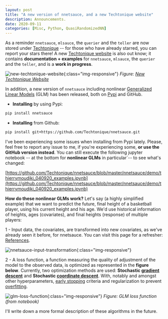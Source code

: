 ```yaml
---
layout: post
title: "A new version of nnetsauce, and a new Techtonique website"
description: Announcements.
date: 2020-09-11
categories: [Misc, Python, QuasiRandomizedNN]
---
```



As a reminder `nnetsauce`, `mlsauce`, the `querier` and the `teller` are now stored under [Techtonique](https://github.com/Techtonique) -- for those who have already starred, you can report your stars there! A new [Techtonique website](https://techtonique.github.io/) is also out know; it contains  **documentation + examples** for `nnetsauce`, `mlsauce`, the `querier` and the `teller`, and is a __work in progress__. 

![new-techtonique-website]({{base}}/images/2020-09-11/2020-09-11-image1.png){:class="img-responsive"}
_Figure: [New Techtonique Website](https://techtonique.github.io/)_


In addition, a new version of `nnetsauce`  including nonlinear [Generalized Linear Models](https://en.wikipedia.org/wiki/Generalized_linear_model) (GLM) has been released, both on [Pypi](https://pypi.org/project/nnetsauce/) and GitHub.  

- __Installing__ by using Pypi:

```bash
pip install nnetsauce
```


- __Installing__ from Github: 

```bash
pip install git+https://github.com/Techtonique/nnetsauce.git
```


I've been experiencing some issues when installing from Pypi lately. Please, feel free to report any issue to me, if you're experiencing some, __or use the GitHub version instead__. You can still execute the following jupyter notebook -- at the bottom for __nonlinear GLMs__ in particular`-- to see what's changed:

[https://github.com/Techtonique/nnetsauce/blob/master/nnetsauce/demo/thierrymoudiki_040920_examples.ipynb](https://github.com/Techtonique/nnetsauce/blob/master/nnetsauce/demo/thierrymoudiki_040920_examples.ipynb)



__How do these nonlinear GLMs work?__ Let's say (a highly simplified example) that we want to predict the  future, final height of a basketball player, using his current height and his age. We'd use historical information of heights, ages (covariates), and final heights (response) of multiple players: 

1 - Input data, the covariates, are transformed into new covariates, as we've already seen it before, for nnetsauce. You can visit this page for a refresher: [References](https://techtonique.github.io/nnetsauce/REFERENCES/).

![nnetsauce-input-transformation]({{base}}/images/2020-09-11/2019-10-18-image1.png){:class="img-responsive"}

2 -  A loss function, a function measuring the quality of adjustment of the model to the observed data, is optimized as represented in the __figure below__. Currently, two optimization methods are used: __Stochastic [gradient descent](https://en.wikipedia.org/wiki/Gradient_descent)__ and __Stochastic [coordinate descent](https://en.wikipedia.org/wiki/Coordinate_descent)__. With, notably and amongst other hyperparameters, [early stopping](https://en.wikipedia.org/wiki/Early_stopping) criteria and regularization to prevent [overfitting](https://en.wikipedia.org/wiki/Overfitting).

![glm-loss-function]({{base}}/images/2020-09-04/2020-09-04-image1.png){:class="img-responsive"}
_Figure: GLM loss function (from notebook)_

I'll write down a more formal description of these algorithms in the future. 
